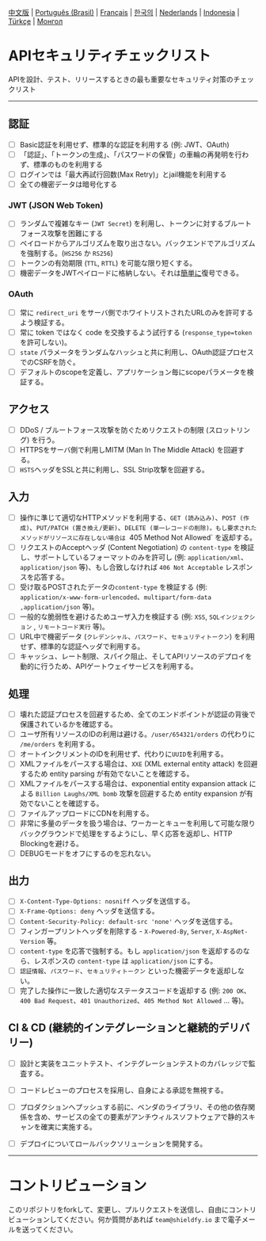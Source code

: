 [中文版](./README-zh.md) | [Português (Brasil)](./README-pt_BR.md) | [Français](./README-fr.md) | [한국의](./README-ko.md) | [Nederlands](./README-nl.md) | [Indonesia](./README-id.md) | [Türkçe](./README-tr.md) | [Монгол](./README-mn.md)

# APIセキュリティチェックリスト
APIを設計、テスト、リリースするときの最も重要なセキュリティ対策のチェックリスト

------------------------------------------------------------------------------
## 認証
- [ ] Basic認証を利用せず、標準的な認証を利用する (例: JWT、OAuth)
- [ ] 「認証」、「トークンの生成」、「パスワードの保管」の車輪の再発明を行わず、標準のものを利用する
- [ ] ログインでは「最大再試行回数(Max Retry)」とjail機能を利用する
- [ ] 全ての機密データは暗号化する

### JWT (JSON Web Token)
- [ ] ランダムで複雑なキー (`JWT Secret`) を利用し、トークンに対するブルートフォース攻撃を困難にする
- [ ] ペイロードからアルゴリズムを取り出さない。バックエンドでアルゴリズムを強制する。(`HS256` か `RS256`)
- [ ] トークンの有効期限 (`TTL`, `RTTL`) を可能な限り短くする。
- [ ] 機密データをJWTペイロードに格納しない。それは[簡単に](https://jwt.io/#debugger-io)復号できる。

### OAuth
- [ ] 常に `redirect_uri` をサーバ側でホワイトリストされたURLのみを許可するよう検証する。
- [ ] 常に token ではなく code を交換するよう試行する (`response_type=token` を許可しない)。
- [ ] `state` パラメータをランダムなハッシュと共に利用し、OAuth認証プロセスでのCSRFを防ぐ。
- [ ] デフォルトのscopeを定義し、アプリケーション毎にscopeパラメータを検証する。

## アクセス
- [ ] DDoS / ブルートフォース攻撃を防ぐためリクエストの制限 (スロットリング) を行う。
- [ ] HTTPSをサーバ側で利用しMITM (Man In The Middle Attack) を回避する。
- [ ] `HSTS`ヘッダをSSLと共に利用し、SSL Strip攻撃を回避する。

## 入力
- [ ] 操作に準じて適切なHTTPメソッドを利用する、`GET (読み込み)`、`POST (作成)`、`PUT/PATCH (置き換え/更新)`、`DELETE (単一レコードの削除)。もし要求されたメソッドがリソースに存在しない場合は `405 Method Not Allowed` を返却する。
- [ ] リクエストのAcceptヘッダ (Content Negotiation) の `content-type` を検証し、サポートしているフォーマットのみを許可し (例: `application/xml`、`application/json` 等)、もし合致しなければ `406 Not Acceptable` レスポンスを応答する。
- [ ] 受け取るPOSTされたデータの`content-type` を検証する (例: `application/x-www-form-urlencoded`、`multipart/form-data ,application/json` 等)。
- [ ] 一般的な脆弱性を避けるためユーザ入力を検証する (例: `XSS`, `SQLインジェクション` , `リモートコード実行` 等)。
- [ ] URL中で機密データ (`クレデンシャル`、`パスワード`、`セキュリティトークン`) を利用せず、標準的な認証ヘッダで利用する。
- [ ] キャッシュ、レート制限、スパイク阻止、そしてAPIリソースのデプロイを動的に行うため、APIゲートウェイサービスを利用する。

## 処理
- [ ] 壊れた認証プロセスを回避するため、全てのエンドポイントが認証の背後で保護されているかを確認する。
- [ ] ユーザ所有リソースのIDの利用は避ける。`/user/654321/orders` の代わりに `/me/orders` を利用する。
- [ ] オートインクリメントのIDを利用せず、代わりに`UUID`を利用する。
- [ ] XMLファイルをパースする場合は、`XXE` (XML external entity attack) を回避するため entity parsing が有効でないことを確認する。
- [ ] XMLファイルをパースする場合は、exponential entity expansion attack による `Billion Laughs/XML bomb` 攻撃を回避するため entity expansion が有効でないことを確認する。
- [ ] ファイルアップロードにCDNを利用する。
- [ ] 非常に多量のデータを扱う場合は、ワーカーとキューを利用して可能な限りバックグラウンドで処理をするようにし、早く応答を返却し、HTTP Blockingを避ける。
- [ ] DEBUGモードをオフにするのを忘れない。

## 出力
- [ ] `X-Content-Type-Options: nosniff` ヘッダを送信する。
- [ ] `X-Frame-Options: deny` ヘッダを送信する。
- [ ] `Content-Security-Policy: default-src 'none'` ヘッダを送信する。
- [ ] フィンガープリントヘッダを削除する - `X-Powered-By`, `Server`, `X-AspNet-Version` 等。
- [ ] `content-type` を応答で強制する。もし `application/json` を返却するのなら、レスポンスの `content-type` は `application/json` にする。
- [ ] `認証情報`、`パスワード`、`セキュリティトークン` といった機密データを返却しない。
- [ ] 完了した操作に一致した適切なステータスコードを返却する (例: `200 OK`、`400 Bad Request`、`401 Unauthorized`、`405 Method Not Allowed` ... 等)。

## CI & CD (継続的インテグレーションと継続的デリバリー)
- [ ] 設計と実装をユニットテスト、インテグレーションテストのカバレッジで監査する。
- [ ] コードレビューのプロセスを採用し、自身による承認を無視する。
- [ ] プロダクションへプッシュする前に、ベンダのライブラリ、その他の依存関係を含め、サービスの全ての要素がアンチウィルスソフトウェアで静的スキャンを確実に実施する。
- [ ] デプロイについてロールバックソリューションを開発する。


------------------------------------------------------------------------------

# コントリビューション
このリポジトリをforkして、変更し、プルリクエストを送信し、自由にコントリビューションしてください。何か質問があれば `team@shieldfy.io` まで電子メールを送ってください。
